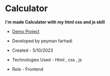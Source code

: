 # Calculator

**i'm made Calculator with my html css and js skill**

- [Demo Project](https://setpmn.github.io/Calculator/)

- Developed by peyman farhadi

- Created - 5/10/2023

- Technologies Used - Html , css , js

- Role - Frontend

